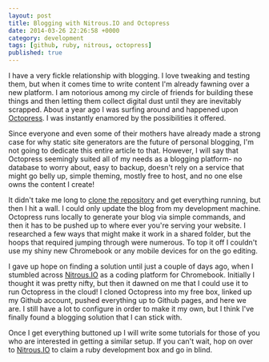 ```yaml
---
layout: post
title: Blogging with Nitrous.IO and Octopress
date: 2014-03-26 22:26:58 +0000
category: development
tags: [github, ruby, nitrous, octopress]
published: true
---
```


I have a very fickle relationship with blogging. I love tweaking and testing them,
but when it comes time to write content I'm already fawning over a new platform.
I am notorious among my circle of friends for building these things and then letting them
collect digital dust until they are inevitably scrapped. About a year ago I was surfing
around and happened upon [Octopress](http://octopress.org). I was instantly enamored by the possibilities it offered.

Since everyone and even some of their mothers have already made a strong case for why static
site generators are the future of personal blogging, I'm not going to dedicate this entire
article to that. However, I will say that Octopress seemingly suited all of my needs as a blogging
platform- no database to worry about, easy to backup, doesn't rely on a service that might
go belly up, simple theming, mostly free to host, and no one else owns the content I create!

It didn't take me long to [clone the repository](https://github.com/imathis/octopress) and get everything running, but then I hit a wall.
I could only update the blog from my development machine. Octopress runs locally to generate
your blog via simple commands, and then it has to be pushed up to where ever you're serving your
website. I researched a few ways that might make it work in a shared folder, but the hoops that
required jumping through were numerous. To top it off I couldn't use my shiny new Chromebook or
any mobile devices for on the go editing.

I gave up hope on finding a solution until just a couple of days ago, when I stumbled across
[Nitrous.IO](https://www.nitrous.io/join/VGB0M15fkh8?utm_source=nitrous.io&utm_medium=copypaste&utm_campaign=referral) as a coding platform for Chromebook. Initially I thought it was pretty nifty, but then
it dawned on me that I could use it to run Octopress in the cloud! I cloned Octopress into my free
box, linked up my Github account, pushed everything up to Github pages, and here we are. I still
have a lot to configure in order to make it my own, but I think I've finally found a blogging
solution that I can stick with.

Once I get everything buttoned up I will write some tutorials for those of you who are interested
in getting a similar setup. If you can't wait, hop on over to [Nitrous.IO](https://www.nitrous.io/join/VGB0M15fkh8?utm_source=nitrous.io&utm_medium=copypaste&utm_campaign=referral)
to claim a ruby development box and go in blind.